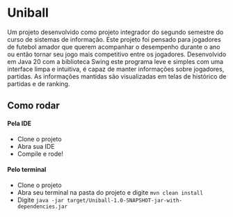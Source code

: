 # Uniball 
Um projeto desenvolvido como projeto integrador do segundo semestre do curso de sistemas de informação. Este projeto foi pensado para jogadores de futebol amador que querem acompanhar o desempenho durante o ano ou então tornar seu jogo mais competitivo entre os jogadores. Desenvolvido em Java 20 com a biblioteca Swing este programa leve e simples com uma interface limpa e intuitiva, é capaz de manter informações sobre jogadores, partidas. As informações mantidas são visualizadas em telas de histórico de partidas e de ranking.

## Como rodar

#### Pela IDE 
- Clone o projeto 
- Abra sua IDE
- Compile e rode!

#### Pelo terminal
- Clone o projeto
- Abra seu terminal na pasta do projeto e digite `mvn clean install`
- Digite `java -jar target/Uniball-1.0-SNAPSHOT-jar-with-dependencies.jar`
